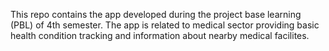 This repo contains the app developed during the project base learning (PBL) of 4th semester. The app is related to medical sector providing basic health condition tracking and information about nearby medical facilites.
